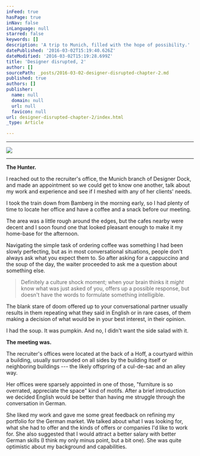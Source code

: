 ```yaml
---
inFeed: true
hasPage: true
inNav: false
inLanguage: null
starred: false
keywords: []
description: 'A trip to Munich, filled with the hope of possibility.'
datePublished: '2016-03-02T15:19:40.626Z'
dateModified: '2016-03-02T15:19:28.699Z'
title: 'Designer disrupted, 2'
author: []
sourcePath: _posts/2016-03-02-designer-disrupted-chapter-2.md
published: true
authors: []
publisher:
  name: null
  domain: null
  url: null
  favicon: null
url: designer-disrupted-chapter-2/index.html
_type: Article

---
```

****
![](https://s3-us-west-2.amazonaws.com/the-grid-img/p/a979fde4ec2e2ba08e69fec61378462a3df1c3ad.jpg)

****

**The Hunter.**

I reached out to the recruiter's office, the Munich branch of Designer Dock, and made an appointment so we could get to know one another, talk about my work and experience and see if I meshed with any of her clients' needs. 

I took the train down from Bamberg in the morning early, so I had plenty of time to locate her office and have a coffee and a snack before our meeting. 

The area was a little rough around the edges, but the cafes nearby were decent and I soon found one that looked pleasant enough to make it my home-base for the afternoon. 

Navigating the simple task of ordering coffee was something I had been slowly perfecting, but as in most conversational situations, people don't always ask what you expect them to. So after asking for a cappuccino and the soup of the day, the waiter proceeded to ask me a question about something else. 
> 
> Definitely a culture shock moment; when your brain thinks it _might_ know what was just asked of you, offers up a possible response, but doesn't have the words to formulate something intelligible. 

The blank stare of doom offered up to your conversational partner usually results in them repeating what they said in English or in rare cases, of them making a decision of what would be in your best interest, in their opinion.

I had the soup. It was pumpkin. And no, I didn't want the side salad with it.

**The meeting was.**

The recruiter's offices were located at the back of a Hoff, a courtyard within a building, usually surrounded on all sides by the building itself or neighboring buildings --- the likely offspring of a cul-de-sac and an alley way.

Her offices were sparsely appointed in one of those, "furniture is so overrated, appreciate the space" kind of motifs. After a brief introduction we decided English would be better than having me struggle through the conversation in German. 

She liked my work and gave me some great feedback on refining my portfolio for the German market. We talked about what I was looking for, what she had to offer and the kinds of offers or companies I'd like to work for. She also suggested that I would attract a better salary with better German skills (I think my only minus point, but a bit one). She was quite optimistic about my background and capabilities.